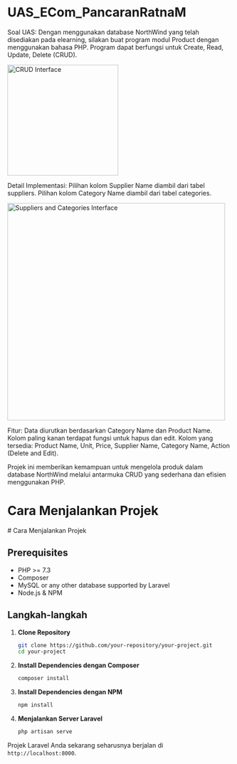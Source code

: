 # UAS_ECom_PancaranRatnaM
Soal UAS:
Dengan menggunakan database NorthWind yang telah disediakan pada elearning, silakan buat program modul Product dengan menggunakan bahasa PHP. Program dapat berfungsi untuk Create, Read, Update, Delete (CRUD).


<img width="249" alt="CRUD Interface" src="https://github.com/user-attachments/assets/3a359822-f7c5-409f-b38d-a3a207ed45c9">

Detail Implementasi:
Pilihan kolom Supplier Name diambil dari tabel suppliers.
Pilihan kolom Category Name diambil dari tabel categories.

<img width="489" alt="Suppliers and Categories Interface" src="https://github.com/user-attachments/assets/1cc72394-acb9-4bb8-af8f-e4009f29c733">

Fitur:
Data diurutkan berdasarkan Category Name dan Product Name.
Kolom paling kanan terdapat fungsi untuk hapus dan edit.
Kolom yang tersedia: Product Name, Unit, Price, Supplier Name, Category Name, Action (Delete and Edit).


Projek ini memberikan kemampuan untuk mengelola produk dalam database NorthWind melalui antarmuka CRUD yang sederhana dan efisien menggunakan PHP.

<h1>Cara Menjalankan Projek</h1>
# Cara Menjalankan Projek

## Prerequisites
- PHP >= 7.3
- Composer
- MySQL or any other database supported by Laravel
- Node.js & NPM

## Langkah-langkah

1. **Clone Repository**

    ```bash
    git clone https://github.com/your-repository/your-project.git
    cd your-project
    ```

2. **Install Dependencies dengan Composer**

    ```bash
    composer install
    ```

3. **Install Dependencies dengan NPM**

    ```bash
    npm install
    ```

4. **Menjalankan Server Laravel**

    ```bash
    php artisan serve
    ```

Projek Laravel Anda sekarang seharusnya berjalan di `http://localhost:8000`.

